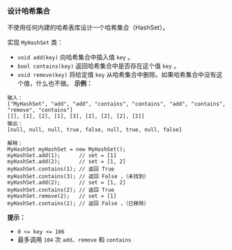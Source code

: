 ### 设计哈希集合 ###
不使用任何内建的哈希表库设计一个哈希集合（HashSet）。

实现 `MyHashSet` 类：

* `void add(key)` 向哈希集合中插入值 `key` 。
* `bool contains(key)` 返回哈希集合中是否存在这个值 `key` 。
* `void remove(key)` 将给定值 `key` 从哈希集合中删除。如果哈希集合中没有这个值，什么也不做。
**示例：**

```
输入：
["MyHashSet", "add", "add", "contains", "contains", "add", "contains", "remove", "contains"]
[[], [1], [2], [1], [3], [2], [2], [2], [2]]
输出：
[null, null, null, true, false, null, true, null, false]

解释：
MyHashSet myHashSet = new MyHashSet();
myHashSet.add(1);      // set = [1]
myHashSet.add(2);      // set = [1, 2]
myHashSet.contains(1); // 返回 True
myHashSet.contains(3); // 返回 False ，（未找到）
myHashSet.add(2);      // set = [1, 2]
myHashSet.contains(2); // 返回 True
myHashSet.remove(2);   // set = [1]
myHashSet.contains(2); // 返回 False ，（已移除）
```



**提示：**

* `0 <= key <= 106`
* 最多调用 `104` 次 `add`、`remove` 和 `contains`

